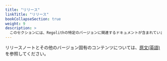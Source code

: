```yaml
---
title: "リリース"
linkTitle: "リリース"
bookCollapseSection: true
weight: 9
description: >
  このセクションには、Regolithの特定のバージョンに関連するドキュメントが含まれています
---
```


リリースノートとその他のバージョン固有のコンテンツについては、[原文(英語)](/docs/reference/Releases)を参照してください。
